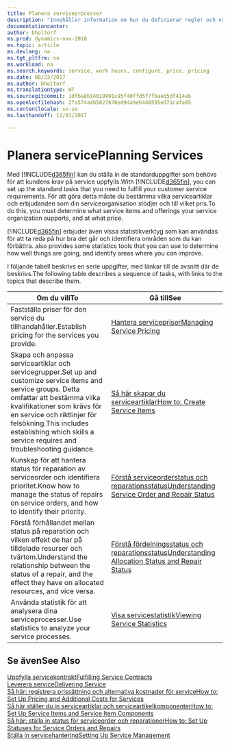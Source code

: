 ```yaml
---
title: Planera serviceprocesser
description: "Innehåller information om hur du definierar regler och värden för att definiera dina servicepolicyer och -processer."
documentationcenter: 
author: bholtorf
ms.prod: dynamics-nav-2018
ms.topic: article
ms.devlang: na
ms.tgt_pltfrm: na
ms.workload: na
ms.search.keywords: service, work hours, configure, price, pricing
ms.date: 08/23/2017
ms.author: bholtorf
ms.translationtype: HT
ms.sourcegitcommit: 1dfba8b14019991c95f40ffd5f7fbaed5df414eb
ms.openlocfilehash: 2fa574a4b5827676ed94a9eb448555ed71cafa95
ms.contentlocale: sv-se
ms.lasthandoff: 12/01/2017

---
```

# <a name="planning-services"></a><span data-ttu-id="52f34-103">Planera service</span><span class="sxs-lookup"><span data-stu-id="52f34-103">Planning Services</span></span>
<span data-ttu-id="52f34-104">Med [!INCLUDE[d365fin](includes/d365fin_md.md)] kan du ställa in de standarduppgifter som behövs för att kundens krav på service uppfylls.</span><span class="sxs-lookup"><span data-stu-id="52f34-104">With [!INCLUDE[d365fin](includes/d365fin_md.md)], you can set up the standard tasks that you need to fulfill your customer service requirements.</span></span> <span data-ttu-id="52f34-105">För att göra detta måste du bestämma vilka serviceartiklar och erbjudanden som din serviceorganisation stödjer och till vilket pris.</span><span class="sxs-lookup"><span data-stu-id="52f34-105">To do this, you must determine what service items and offerings your service organization supports, and at what price.</span></span>   

[!INCLUDE[d365fin](includes/d365fin_md.md)]<span data-ttu-id="52f34-106"> erbjuder även vissa statistikverktyg som kan användas för att ta reda på hur bra det går och identifiera områden som du kan förbättra.</span><span class="sxs-lookup"><span data-stu-id="52f34-106"> also provides some statistics tools that you can use to determine how well things are going, and identify areas where you can improve.</span></span>
  
<span data-ttu-id="52f34-107">I följande tabell beskrivs en serie uppgifter, med länkar till de avsnitt där de beskrivs.</span><span class="sxs-lookup"><span data-stu-id="52f34-107">The following table describes a sequence of tasks, with links to the topics that describe them.</span></span>   
  
|<span data-ttu-id="52f34-108">**Om du vill**</span><span class="sxs-lookup"><span data-stu-id="52f34-108">**To**</span></span>|<span data-ttu-id="52f34-109">**Gå till**</span><span class="sxs-lookup"><span data-stu-id="52f34-109">**See**</span></span>|  
|------------|-------------|  
|<span data-ttu-id="52f34-110">Fastställa priser för den service du tillhandahåller.</span><span class="sxs-lookup"><span data-stu-id="52f34-110">Establish pricing for the services you provide.</span></span>|[<span data-ttu-id="52f34-111">Hantera servicepriser</span><span class="sxs-lookup"><span data-stu-id="52f34-111">Managing Service Pricing</span></span>](service-service-price-management.md)|
|<span data-ttu-id="52f34-112">Skapa och anpassa serviceartiklar och servicegrupper.</span><span class="sxs-lookup"><span data-stu-id="52f34-112">Set up and customize service items and service groups.</span></span> <span data-ttu-id="52f34-113">Detta omfattar att bestämma vilka kvalifikationer som krävs för en service och riktlinjer för felsökning.</span><span class="sxs-lookup"><span data-stu-id="52f34-113">This includes establishing which skills a service requires and troubleshooting guidance.</span></span>| [<span data-ttu-id="52f34-114">Så här skapar du serviceartiklar</span><span class="sxs-lookup"><span data-stu-id="52f34-114">How to: Create Service Items</span></span>](service-how-to-create-service-items.md)|  
|<span data-ttu-id="52f34-115">Kunskap för att hantera status för reparation av serviceorder och identifiera prioritet.</span><span class="sxs-lookup"><span data-stu-id="52f34-115">Know how to manage the status of repairs on service orders, and how to identify their priority.</span></span>|[<span data-ttu-id="52f34-116">Förstå serviceorderstatus och reparationsstatus</span><span class="sxs-lookup"><span data-stu-id="52f34-116">Understanding Service Order and Repair Status</span></span>](service-service-order-status-and-repair-status.md)|  
|<span data-ttu-id="52f34-117">Förstå förhållandet mellan status på reparation och vilken effekt de har på tilldelade resurser och tvärtom.</span><span class="sxs-lookup"><span data-stu-id="52f34-117">Understand the relationship between the status of a repair, and the effect they have on allocated resources, and vice versa.</span></span>|[<span data-ttu-id="52f34-118">Förstå fördelningsstatus och reparationsstatus</span><span class="sxs-lookup"><span data-stu-id="52f34-118">Understanding Allocation Status and Repair Status</span></span>](service-allocation-status-and-repair-status.md)|  
|<span data-ttu-id="52f34-119">Använda statistik för att analysera dina serviceprocesser.</span><span class="sxs-lookup"><span data-stu-id="52f34-119">Use statistics to analyze your service processes.</span></span> | [<span data-ttu-id="52f34-120">Visa servicestatistik</span><span class="sxs-lookup"><span data-stu-id="52f34-120">Viewing Service Statistics</span></span>](service-service-statistics.md) |

## <a name="see-also"></a><span data-ttu-id="52f34-121">Se även</span><span class="sxs-lookup"><span data-stu-id="52f34-121">See Also</span></span>
[<span data-ttu-id="52f34-122">Uppfylla servicekontrakt</span><span class="sxs-lookup"><span data-stu-id="52f34-122">Fulfilling Service Contracts</span></span>](service-fulfill-service-contracts.md)  
[<span data-ttu-id="52f34-123">Leverera service</span><span class="sxs-lookup"><span data-stu-id="52f34-123">Delivering Service</span></span>](service-deliver-service.md)  
[<span data-ttu-id="52f34-124">Så här: registrera prissättning och alternativa kostnader för service</span><span class="sxs-lookup"><span data-stu-id="52f34-124">How to: Set Up Pricing and Additional Costs for Services</span></span>](service-how-setup-service-costs-pricing.md)  
[<span data-ttu-id="52f34-125">Så här ställer du in serviceartiklar och serviceartikelkomponenter</span><span class="sxs-lookup"><span data-stu-id="52f34-125">How to: Set Up Service Items and Service Item Components</span></span>](service-how-setup-service-items.md)  
[<span data-ttu-id="52f34-126">Så här: ställa in status för serviceorder och reparationer</span><span class="sxs-lookup"><span data-stu-id="52f34-126">How to: Set Up Statuses for Service Orders and Repairs</span></span>](service-order-repair-status.md)  
[<span data-ttu-id="52f34-127">Ställa in servicehantering</span><span class="sxs-lookup"><span data-stu-id="52f34-127">Setting Up Service Management</span></span>](service-setup-service.md)  

